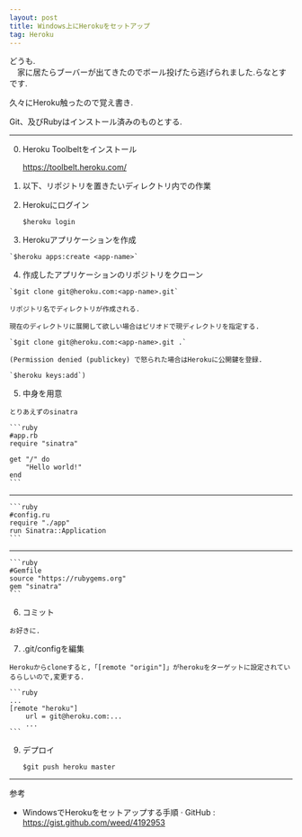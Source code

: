 ```yaml
---
layout: post
title: Windows上にHerokuをセットアップ
tag: Heroku
---
```

どうも.<br>
　家に居たらブーバーが出てきたのでボール投げたら逃げられました.らなとすです.

久々にHeroku触ったので覚え書き.

Git、及びRubyはインストール済みのものとする.

---

0. Heroku Toolbeltをインストール

    https://toolbelt.heroku.com/
    
1. 以下、リポジトリを置きたいディレクトリ内での作業
2. Herokuにログイン

    `$heroku login`
3.   Herokuアプリケーションを作成

    `$heroku apps:create <app-name>`
4.    作成したアプリケーションのリポジトリをクローン

    `$git clone git@heroku.com:<app-name>.git`

    リポジトリ名でディレクトリが作成される.

    現在のディレクトリに展開して欲しい場合はピリオドで現ディレクトリを指定する.

    `$git clone git@heroku.com:<app-name>.git .`

    (Permission denied (publickey) で怒られた場合はHerokuに公開鍵を登録.

    `$heroku keys:add`)
5.    中身を用意

    とりあえずのsinatra

    ```ruby
    #app.rb
    require "sinatra"
    
    get "/" do
        "Hello world!"
    end
    ```
---

    ```ruby
    #config.ru
    require "./app"
    run Sinatra::Application
    ```
---

    ```ruby
    #Gemfile
    source "https://rubygems.org"
    gem "sinatra"
    ```
6.    コミット

    お好きに.
7.    .git/configを編集

    Herokuからcloneすると,「[remote "origin"]」がherokuをターゲットに設定されているらしいので,変更する.

    ```ruby
    ...
    [remote "heroku"]
        url = git@heroku.com:...
        ...
    ```
9.  デプロイ

    `$git push heroku master`

----
参考

- WindowsでHerokuをセットアップする手順 · GitHub : https://gist.github.com/weed/4192953